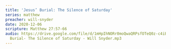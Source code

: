 ```yaml
---
title: 'Jesus’ Burial: The Silence of Saturday'
series: matthew
preacher: will-snyder
date: 2020-12-06
scripture: Matthew 27:57-66
audio: https://drive.google.com/file/d/1mHpIhNORr0moQwaQRPsfOTeQ0z-c4iBW/view
  Burial- The Silence of Saturday - Will Snyder.mp3
---
```

